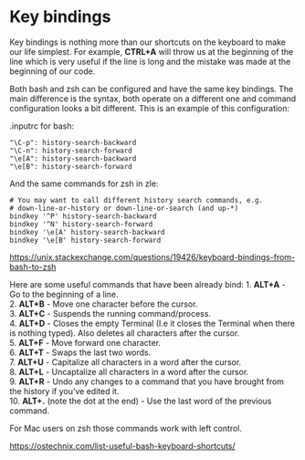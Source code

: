 # Key bindings
Key bindings is nothing more than our shortcuts on the keyboard to make our life simplest. For example, **CTRL+A** will throw us at the beginning of the line which is very useful if the line is long and the mistake was made at the beginning of our code. 

Both bash and zsh can be configured and have the same key bindings. The main difference is the syntax, both operate on a different one and command configuration looks a bit different. This is an example of this configuration: 

.inputrc for bash:
```
"\C-p": history-search-backward
"\C-n": history-search-forward
"\e[A": history-search-backward
"\e[B": history-search-forward
```

And the same commands for zsh in zle:
```
# You may want to call different history search commands, e.g.
# down-line-or-history or down-line-or-search (and up-*)
bindkey '^P' history-search-backward
bindkey '^N' history-search-forward
bindkey '\e[A' history-search-backward
bindkey '\e[B' history-search-forward
```
https://unix.stackexchange.com/questions/19426/keyboard-bindings-from-bash-to-zsh

Here are some useful commands that have been already bind:
1. **ALT+A** - Go to the beginning of a line.  
2. **ALT+B** - Move one character before the cursor.  
3. **ALT+C** - Suspends the running command/process.   
4. **ALT+D** - Closes the empty Terminal (I.e it closes the Terminal when there is nothing typed). Also deletes all characters after the cursor.  
5. **ALT+F** - Move forward one character.  
6. **ALT+T** - Swaps the last two words.  
7. **ALT+U** - Capitalize all characters in a word after the cursor.  
8. **ALT+L** - Uncaptalize all characters in a word after the cursor.  
9. **ALT+R** - Undo any changes to a command that you have brought from the history if you’ve edited it.  
10. **ALT+.** (note the dot at the end) - Use the last word of the previous command.  

For Mac users on zsh those commands work with left control.

https://ostechnix.com/list-useful-bash-keyboard-shortcuts/
